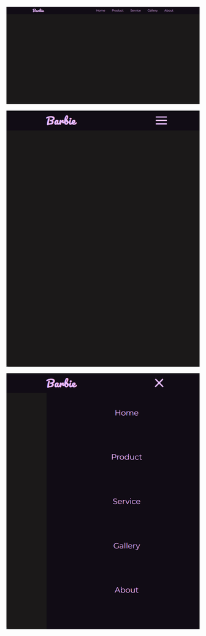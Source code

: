 

![Gambar 1. Full display](img/1.png)

![Gambar 2. Mobile display](img/2.png)

![Gambar 3. Mobile display](img/3.png)